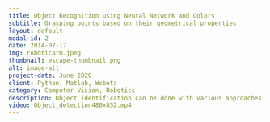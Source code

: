 ```yaml
---
title: Object Recognition using Neural Network and Colors
subtitle: Grasping points based on their geometrical properties
layout: default
modal-id: 2
date: 2014-07-17
img: roboticarm.jpeg
thumbnail: escape-thumbnail.png
alt: image-alt
project-date: June 2020
client: Python, Matlab, Webots
category: Computer Vision, Robotics
description: Object identification can be done with various approaches like with the help of barcodes, RFID or vision systems. Based on the constraints and dependencies in our application I identified the object with the help of a camera using the combination of YOLO V3 algorithm for object detection and a color-detection algorithm to classify the object in order to get the classified object’s properties from the metadata.  
video: Object_detection480x852.mp4
---
```

